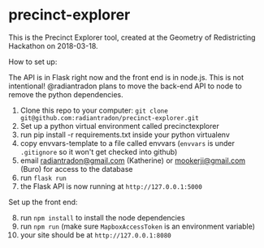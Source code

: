 # precinct-explorer

This is the Precinct Explorer tool, created at the Geometry of Redistricting Hackathon on 2018-03-18.

How to set up:

The API is in Flask right now and the front end is in node.js. This is not intentional! @radiantradon plans to move the back-end API to node to remove the python dependencies.

1. Clone this repo to your computer: `git clone git@github.com:radiantradon/precinct-explorer.git`
2. Set up a python virtual environment called precinctexplorer
3. run pip install -r requirements.txt inside your python virtualenv
4. copy envvars-template to a file called envvars (`envvars` is under `.gitignore` so it won't get checked into github)
5. email radiantradon@gmail.com (Katherine) or mookerji@gmail.com (Buro) for access to the database
6. run `flask run`
7. the Flask API is now running at `http://127.0.0.1:5000`

Set up the front end:

8. run `npm install` to install the node dependencies
9. run `npm run` (make sure `MapboxAccessToken` is an environment variable)
10. your site should be at `http://127.0.0.1:8080`


